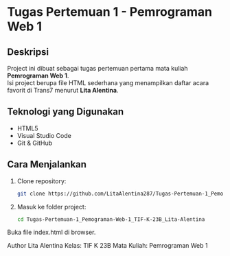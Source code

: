 # Tugas Pertemuan 1 - Pemrograman Web 1

## Deskripsi
Project ini dibuat sebagai tugas pertemuan pertama mata kuliah **Pemrograman Web 1**.  
Isi project berupa file HTML sederhana yang menampilkan daftar acara favorit di Trans7 menurut **Lita Alentina**.

## Teknologi yang Digunakan
- HTML5
- Visual Studio Code
- Git & GitHub

## Cara Menjalankan
1. Clone repository:
   ```bash
   git clone https://github.com/LitaAlentina287/Tugas-Pertemuan-1_Pemograman-Web-1_TIF-K-23B_Lita-Alentina.git

2. Masuk ke folder project:
   ```bash
   cd Tugas-Pertemuan-1_Pemograman-Web-1_TIF-K-23B_Lita-Alentina

Buka file index.html di browser.

Author
Lita Alentina
Kelas: TIF K 23B
Mata Kuliah: Pemrograman Web 1
